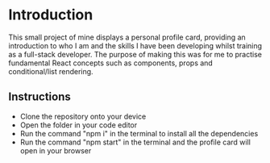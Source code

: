 # Introduction

This small project of mine displays a personal profile card, providing an introduction to who I am and the skills I have been developing whilst training as a full-stack developer. The purpose of making this was for me to practise fundamental React concepts such as components, props and conditional/list rendering.

## Instructions

- Clone the repository onto your device
- Open the folder in your code editor
- Run the command "npm i" in the terminal to install all the dependencies
- Run the command "npm start" in the terminal and the profile card will open in your browser
